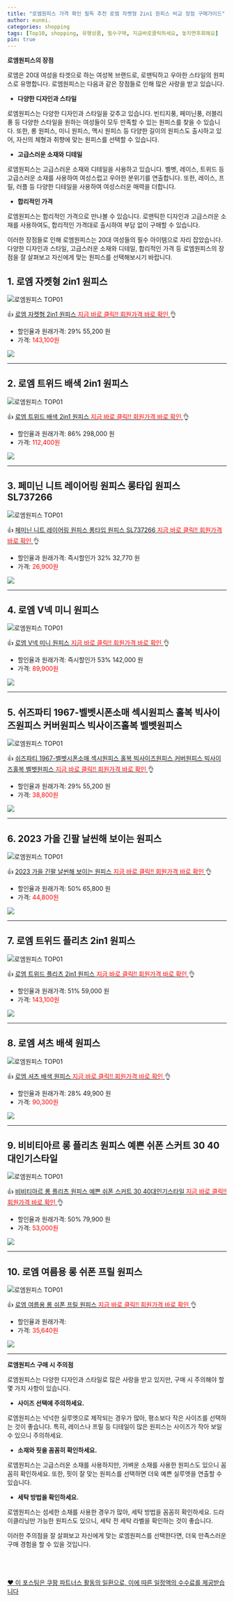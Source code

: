```yaml
---
title: "로엠원피스 가격 확인 필독 추천 로엠 자켓형 2in1 원피스 비교 장점 구매가이드"
author: eunmi.
categories: shopping
tags: [Top10, shopping, 유행상품, 필수구매, 지금바로클릭하세요, 놓치면후회해요]
pin: true
---
```

**로엠원피스의 장점**

로엠은 20대 여성을 타겟으로 하는 여성복 브랜드로, 로맨틱하고 우아한 스타일의 원피스로 유명합니다. 로엠원피스는 다음과 같은 장점들로 인해 많은 사랑을 받고 있습니다.

* **다양한 디자인과 스타일**

로엠원피스는 다양한 디자인과 스타일을 갖추고 있습니다. 빈티지풍, 페미닌풍, 러블리풍 등 다양한 스타일을 원하는 여성들이 모두 만족할 수 있는 원피스를 찾을 수 있습니다. 또한, 롱 원피스, 미니 원피스, 맥시 원피스 등 다양한 길이의 원피스도 출시하고 있어, 자신의 체형과 취향에 맞는 원피스를 선택할 수 있습니다.

* **고급스러운 소재와 디테일**

로엠원피스는 고급스러운 소재와 디테일을 사용하고 있습니다. 벨벳, 레이스, 트위드 등 고급스러운 소재를 사용하여 여성스럽고 우아한 분위기를 연출합니다. 또한, 레이스, 프릴, 러플 등 다양한 디테일을 사용하여 여성스러운 매력을 더합니다.

* **합리적인 가격**

로엠원피스는 합리적인 가격으로 만나볼 수 있습니다. 로맨틱한 디자인과 고급스러운 소재를 사용하여도, 합리적인 가격대로 출시하여 부담 없이 구매할 수 있습니다.

이러한 장점들로 인해 로엠원피스는 20대 여성들의 필수 아이템으로 자리 잡았습니다. 다양한 디자인과 스타일, 고급스러운 소재와 디테일, 합리적인 가격 등 로엠원피스의 장점을 잘 살펴보고 자신에게 맞는 원피스를 선택해보시기 바랍니다.

   

## 1. 로엠 자켓형 2in1 원피스

![로엠원피스 TOP01](https://thumbnail9.coupangcdn.com/thumbnails/remote/230x230ex/image/retail/images/2023/09/13/12/1/4768af99-79a0-41b1-8539-1f2d4c37e2d2.jpg)


👍 [로엠 자켓형 2in1 원피스 <font color=red> 지금 바로 클릭!! 회원가격 바로 확인 </font> ](https://link.coupang.com/re/AFFSDP?lptag=AF3617701&subid=GithubCoopas&pageKey=7581068700&traceid=V0-153&itemId=20012497647&vendorItemId=87173318178) 👌 


- 할인율과 원래가격: 29%  55,200   원
- 가격: <span style='color:red'>143,100원</span>

[![](/discount_price.png)](https://link.coupang.com/re/AFFSDP?lptag=AF3617701&subid=GithubCoopas&pageKey=7581068700&traceid=V0-153&itemId=20012497647&vendorItemId=87173318178)

---


   

## 2. 로엠 트위드 배색 2in1 원피스

![로엠원피스 TOP01](https://thumbnail6.coupangcdn.com/thumbnails/remote/230x230ex/image/retail/images/2023/08/15/14/9/9192b449-e1ba-41d4-ab8f-5cc2ff6ed8fc.jpg)


👍 [로엠 트위드 배색 2in1 원피스 <font color=red> 지금 바로 클릭!! 회원가격 바로 확인 </font> ](https://link.coupang.com/re/AFFSDP?lptag=AF3617701&subid=GithubCoopas&pageKey=7532371504&traceid=V0-153&itemId=19780819320&vendorItemId=86883674973) 👌 


- 할인율과 원래가격: 86%  298,000   원
- 가격: <span style='color:red'>112,400원</span>

[![](/discount_price.png)](https://link.coupang.com/re/AFFSDP?lptag=AF3617701&subid=GithubCoopas&pageKey=7532371504&traceid=V0-153&itemId=19780819320&vendorItemId=86883674973)

---


   

## 3. 페미닌 니트 레이어링 원피스 롱타입 원피스 SL737266

![로엠원피스 TOP01](https://thumbnail6.coupangcdn.com/thumbnails/remote/230x230ex/image/vendor_inventory/149c/d52a8b2097609e3e8cb7b9316023e3d0077c5f706a37f0e537a34d20804f.jpg)


👍 [페미닌 니트 레이어링 원피스 롱타입 원피스 SL737266 <font color=red> 지금 바로 클릭!! 회원가격 바로 확인 </font> ](https://link.coupang.com/re/AFFSDP?lptag=AF3617701&subid=GithubCoopas&pageKey=7707448774&traceid=V0-153&itemId=20651771599&vendorItemId=87724783871) 👌 


- 할인율과 원래가격: 즉시할인가 32%  32,770   원
- 가격: <span style='color:red'>26,900원</span>

[![](/discount_price.png)](https://link.coupang.com/re/AFFSDP?lptag=AF3617701&subid=GithubCoopas&pageKey=7707448774&traceid=V0-153&itemId=20651771599&vendorItemId=87724783871)

---


   

## 4. 로엠 V넥 미니 원피스

![로엠원피스 TOP01](https://thumbnail8.coupangcdn.com/thumbnails/remote/230x230ex/image/rs_quotation_api/dzun6znc/9d5479164acf42e888b5e13d257f8ec4.jpg)


👍 [로엠 V넥 미니 원피스 <font color=red> 지금 바로 클릭!! 회원가격 바로 확인 </font> ](https://link.coupang.com/re/AFFSDP?lptag=AF3617701&subid=GithubCoopas&pageKey=7597831799&traceid=V0-153&itemId=20091410974&vendorItemId=87186771376) 👌 


- 할인율과 원래가격: 즉시할인가 53%  142,000   원
- 가격: <span style='color:red'>89,900원</span>

[![](/discount_price.png)](https://link.coupang.com/re/AFFSDP?lptag=AF3617701&subid=GithubCoopas&pageKey=7597831799&traceid=V0-153&itemId=20091410974&vendorItemId=87186771376)

---


   

## 5. 쉬즈파티 1967-벨벳시폰소매 섹시원피스 홀복 빅사이즈원피스 커버원피스 빅사이즈홀복 벨벳원피스

![로엠원피스 TOP01](https://thumbnail8.coupangcdn.com/thumbnails/remote/230x230ex/image/vendor_inventory/cf12/4ef425075bb300394cc0d407b74fdc23db04bbbb3ca9e1cc21bff5f1cf32.jpg)


👍 [쉬즈파티 1967-벨벳시폰소매 섹시원피스 홀복 빅사이즈원피스 커버원피스 빅사이즈홀복 벨벳원피스 <font color=red> 지금 바로 클릭!! 회원가격 바로 확인 </font> ](https://link.coupang.com/re/AFFSDP?lptag=AF3617701&subid=GithubCoopas&pageKey=4590794460&traceid=V0-153&itemId=5644642191&vendorItemId=72943646473) 👌 


- 할인율과 원래가격: 29%  55,200   원
- 가격: <span style='color:red'>38,800원</span>

[![](/discount_price.png)](https://link.coupang.com/re/AFFSDP?lptag=AF3617701&subid=GithubCoopas&pageKey=4590794460&traceid=V0-153&itemId=5644642191&vendorItemId=72943646473)

---


   

## 6. 2023 가을 긴팔 날씬해 보이는 원피스

![로엠원피스 TOP01](https://thumbnail6.coupangcdn.com/thumbnails/remote/230x230ex/image/vendor_inventory/2957/1812ed461245aec9ed91fac869a161e7ada4450c0469d9018ffb2898557d.jpg)


👍 [2023 가을 긴팔 날씬해 보이는 원피스 <font color=red> 지금 바로 클릭!! 회원가격 바로 확인 </font> ](https://link.coupang.com/re/AFFSDP?lptag=AF3617701&subid=GithubCoopas&pageKey=7644472778&traceid=V0-153&itemId=20322750473&vendorItemId=87408130447) 👌 


- 할인율과 원래가격: 50%  65,800   원
- 가격: <span style='color:red'>44,800원</span>

[![](/discount_price.png)](https://link.coupang.com/re/AFFSDP?lptag=AF3617701&subid=GithubCoopas&pageKey=7644472778&traceid=V0-153&itemId=20322750473&vendorItemId=87408130447)

---


   

## 7. 로엠 트위드 플리츠 2in1 원피스

![로엠원피스 TOP01](https://thumbnail8.coupangcdn.com/thumbnails/remote/230x230ex/image/retail/images/20644682772917-c8930fe1-1bf7-493e-951b-6c573c54edc7.jpg)


👍 [로엠 트위드 플리츠 2in1 원피스 <font color=red> 지금 바로 클릭!! 회원가격 바로 확인 </font> ](https://link.coupang.com/re/AFFSDP?lptag=AF3617701&subid=GithubCoopas&pageKey=7532156673&traceid=V0-153&itemId=19779821514&vendorItemId=86882696758) 👌 


- 할인율과 원래가격: 51%  59,000   원
- 가격: <span style='color:red'>143,100원</span>

[![](/discount_price.png)](https://link.coupang.com/re/AFFSDP?lptag=AF3617701&subid=GithubCoopas&pageKey=7532156673&traceid=V0-153&itemId=19779821514&vendorItemId=86882696758)

---


   

## 8. 로엠 셔츠 배색 원피스

![로엠원피스 TOP01](https://thumbnail9.coupangcdn.com/thumbnails/remote/230x230ex/image/rs_quotation_api/22gwv42x/f51b515323f94cbc8e7590f45a9a0642.jpg)


👍 [로엠 셔츠 배색 원피스 <font color=red> 지금 바로 클릭!! 회원가격 바로 확인 </font> ](https://link.coupang.com/re/AFFSDP?lptag=AF3617701&subid=GithubCoopas&pageKey=7594921208&traceid=V0-153&itemId=20077662863&vendorItemId=87173318200) 👌 


- 할인율과 원래가격: 28%  49,900   원
- 가격: <span style='color:red'>90,300원</span>

[![](/discount_price.png)](https://link.coupang.com/re/AFFSDP?lptag=AF3617701&subid=GithubCoopas&pageKey=7594921208&traceid=V0-153&itemId=20077662863&vendorItemId=87173318200)

---


   

## 9. 비비티아르 롱 플리츠 원피스 예쁜 쉬폰 스커트 30 40대인기스타일

![로엠원피스 TOP01](https://thumbnail7.coupangcdn.com/thumbnails/remote/230x230ex/image/vendor_inventory/9b6a/a7931e0feb6e7307a9aeb4561bd1f2ba7ed6a08ef4d2997df6a917e26658.jpg)


👍 [비비티아르 롱 플리츠 원피스 예쁜 쉬폰 스커트 30 40대인기스타일 <font color=red> 지금 바로 클릭!! 회원가격 바로 확인 </font> ](https://link.coupang.com/re/AFFSDP?lptag=AF3617701&subid=GithubCoopas&pageKey=7288586122&traceid=V0-153&itemId=18623740278&vendorItemId=85759135156) 👌 


- 할인율과 원래가격: 50%  79,900   원
- 가격: <span style='color:red'>53,000원</span>

[![](/discount_price.png)](https://link.coupang.com/re/AFFSDP?lptag=AF3617701&subid=GithubCoopas&pageKey=7288586122&traceid=V0-153&itemId=18623740278&vendorItemId=85759135156)

---


   

## 10. 로엠 여름용 롱 쉬폰 프릴 원피스

![로엠원피스 TOP01](https://thumbnail8.coupangcdn.com/thumbnails/remote/230x230ex/image/rs_quotation_api/xe63s6xk/54548335c056486a8a5cd714caa2146e.jpg)


👍 [로엠 여름용 롱 쉬폰 프릴 원피스 <font color=red> 지금 바로 클릭!! 회원가격 바로 확인 </font> ](https://link.coupang.com/re/AFFSDP?lptag=AF3617701&subid=GithubCoopas&pageKey=5618432826&traceid=V0-153&itemId=9100399924&vendorItemId=76386585329) 👌 


- 할인율과 원래가격: 
- 가격: <span style='color:red'>35,640원</span>

[![](/discount_price.png)](https://link.coupang.com/re/AFFSDP?lptag=AF3617701&subid=GithubCoopas&pageKey=5618432826&traceid=V0-153&itemId=9100399924&vendorItemId=76386585329)

---
**로엠원피스 구매 시 주의점**

로엠원피스는 다양한 디자인과 스타일로 많은 사랑을 받고 있지만, 구매 시 주의해야 할 몇 가지 사항이 있습니다.

* **사이즈 선택에 주의하세요.**

로엠원피스는 넉넉한 실루엣으로 제작되는 경우가 많아, 평소보다 작은 사이즈를 선택하는 것이 좋습니다. 특히, 레이스나 프릴 등 디테일이 많은 원피스는 사이즈가 작아 보일 수 있으니 주의하세요.

* **소재와 핏을 꼼꼼히 확인하세요.**

로엠원피스는 고급스러운 소재를 사용하지만, 가벼운 소재를 사용한 원피스도 있으니 꼼꼼히 확인하세요. 또한, 핏이 잘 맞는 원피스를 선택하면 더욱 예쁜 실루엣을 연출할 수 있습니다.

* **세탁 방법을 확인하세요.**

로엠원피스는 섬세한 소재를 사용한 경우가 많아, 세탁 방법을 꼼꼼히 확인하세요. 드라이클리닝만 가능한 원피스도 있으니, 세탁 전 세탁 라벨을 확인하는 것이 좋습니다.

이러한 주의점을 잘 살펴보고 자신에게 맞는 로엠원피스를 선택한다면, 더욱 만족스러운 구매 경험을 할 수 있을 것입니다.<br><br><br><br><br> [ ❤  이 포스팅은 쿠팡 파트너스 활동의 일환으로, 이에 따른 일정액의 수수료를 제공받습니다](https://link.coupang.com/a/bcEFyh)